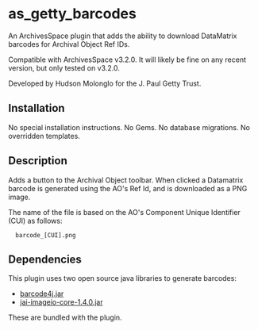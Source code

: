 # as_getty_barcodes

An ArchivesSpace plugin that adds the ability to download DataMatrix
barcodes for Archival Object Ref IDs.

Compatible with ArchivesSpace v3.2.0. It will likely be fine on any
recent version, but only tested on v3.2.0.

Developed by Hudson Molonglo for the J. Paul Getty Trust.


## Installation

No special installation instructions.
No Gems. No database migrations. No overridden templates.


## Description

Adds a button to the Archival Object toolbar. When clicked a Datamatrix
barcode is generated using the AO's Ref Id, and is downloaded as a PNG image.

The name of the file is based on the AO's Component Unique Identifier (CUI)
as follows:
```
  barcode_[CUI].png
```

## Dependencies

This plugin uses two open source java libraries to generate barcodes:
  - [barcode4j.jar](https://barcode4j.sourceforge.net/)
  - [jai-imageio-core-1.4.0.jar](https://mvnrepository.com/artifact/com.github.jai-imageio/jai-imageio-core)

These are bundled with the plugin.

